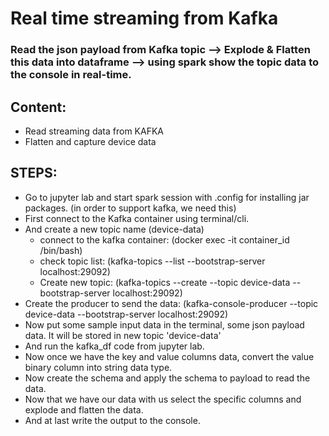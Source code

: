# Real time streaming from Kafka

### Read the json payload from Kafka topic --> Explode & Flatten this data into dataframe --> using spark show the topic data to the console in real-time.  

## Content:
- Read streaming data from KAFKA
- Flatten and capture device data

## STEPS:
- Go to jupyter lab and start spark session with .config for installing jar packages. (in order to support kafka, we need this)
- First connect to the Kafka container using terminal/cli.
- And create a new topic name (device-data)
    - connect to the kafka container: (docker exec -it container_id /bin/bash)
    - check topic list: (kafka-topics --list --bootstrap-server localhost:29092)
    - Create new topic: (kafka-topics --create --topic device-data --bootstrap-server localhost:29092)
- Create the producer to send the data: (kafka-console-producer --topic device-data --bootstrap-server localhost:29092)
- Now put some sample input data in the terminal, some json payload data. It will be stored in new topic 'device-data'
- And run the kafka_df code from jupyter lab.
- Now once we have the key and value columns data, convert the value binary column into string data type.
- Now create the schema and apply the schema to payload to read the data.
- Now that we have our data with us select the specific columns and explode and flatten the data.
- And at last write the output to the console.
